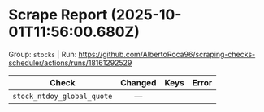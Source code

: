 # Scrape Report (2025-10-01T11:56:00.680Z)

Group: `stocks`  |  Run: https://github.com/AlbertoRoca96/scraping-checks-scheduler/actions/runs/18161292529

| Check | Changed | Keys | Error |
|---|:---:|:--|:--|
| `stock_ntdoy_global_quote` | — |  |  |
